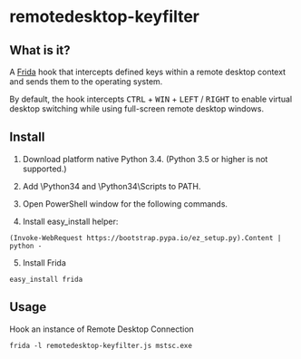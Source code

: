 # remotedesktop-keyfilter

## What is it?
A [Frida](http://www.frida.re) hook that intercepts defined keys within a remote desktop context and sends them to the operating system.

By default, the hook intercepts <kbd>CTRL</kbd> + <kbd>WIN</kbd> + <kbd>LEFT</kbd> / <kbd>RIGHT</kbd> to enable virtual desktop switching while using full-screen remote desktop windows.

## Install

1. Download platform native Python 3.4. (Python 3.5 or higher is not supported.)

2. Add \Python34 and \Python34\Scripts to PATH.

3. Open PowerShell window for the following commands.

4. Install easy_install helper:
```
(Invoke-WebRequest https://bootstrap.pypa.io/ez_setup.py).Content | python -
```

5. Install Frida
```
easy_install frida
```

## Usage

Hook an instance of Remote Desktop Connection
```
frida -l remotedesktop-keyfilter.js mstsc.exe
```